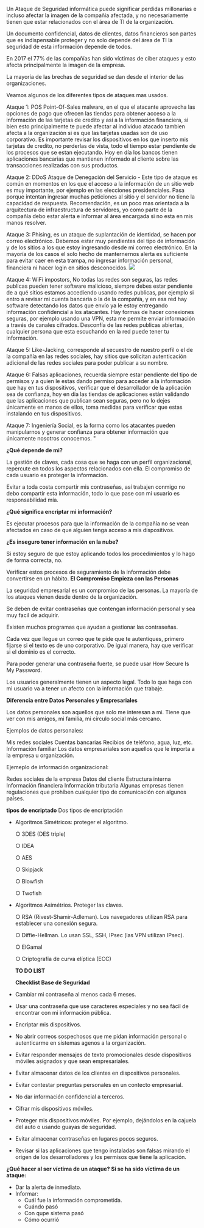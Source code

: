 Un Ataque de Seguridad informática puede significar perdidas millonarias e incluso afectar la imagen de la compañia afectada, y no necesariamente tienen que estar relacionados con el área de TI de la organización.

Un documento confidencial, datos de clientes, datos financieros son partes que es indispensable proteger y no solo depende del área de TI la seguridad de esta información depende de todos.

En 2017 el 77% de las compañías han sido víctimas de ciber ataques y esto afecta principalmente la imagen de la empresa.

La mayoría de las brechas de seguridad se dan desde el interior de las organizaciones.

Veamos algunos de los diferentes tipos de ataques mas usados.

Ataque 1: POS Point-Of-Sales malware, en el que el atacante aprovecha las opciones de pago que ofrecen las tiendas para obtener acceso a la información de las tarjetas de credito y así a la información financiera, si bien esto principalmente te puede afectar al individuo atacado tambien afecta a la organización si es que las tarjetas usadas son de uso corporativo. Es importante revisar los dispositivos en los que inserto mis tarjetas de credito, no perderlas de vista, todo el tiempo estar pendiente de los procesos que se estan ejecutando. Hoy en día los bancos tienen aplicaciones bancarias que mantienen informado al cliente sobre las transacciones realizadas con sus productos.

Ataque 2: DDoS Ataque de Denegación del Servicio - Este tipo de ataque es común en momentos en los que el acceso a la información de un sitio web es muy importante, por ejemplo en las elecciones presidenciales. Pasa porque intentan ingresar muchas peticiones al sitio y el servidor no tiene la capacidad de respuesta. Recomendación, es un poco mas orientada a la arquitectura de infraestructura de servidores, yo como parte de la compañía debo estar alerta e informar al área encargada si no esta en mis manos resolver.

Ataque 3: Phising, es un ataque de suplantación de identidad, se hacen por correo electrónico. Debemos estar muy pendientes del tipo de información y de los sitios a los que estoy ingresando desde mi correo electrónico. En la mayoría de los casos el solo hecho de manternernos alerta es suficiente para evitar caer en esta trampa, no ingresar información personal, financiera ni hacer login en sitios desconocidos.
<img src=https://www.ednh.news/wp-content/uploads/2017/11/TA663.jpg>

Ataque 4: WiFi impostors, No todas las redes son seguras, las redes publicas pueden tener software malicioso, siempre debes estar pendiente de a qué sitios estamos accediendo usando redes publicas, por ejemplo si entro a revisar mi cuenta bancaria o la de la compañía, y en esa red hay software detectando los datos que envío ya le estoy entregando información confidencial a los atacantes. Hay formas de hacer conexiones seguras, por ejemplo usando una VPN, esta me permite enviar información a través de canales cifrados. Desconfía de las redes publicas abiertas, cualquier persona que esta escuchando en la red puede tener tu información.

Ataque 5: Like-Jacking, corresponde al secuestro de nuestro perfil o el de la compañía en las redes sociales, hay sitios que solicitan autenticación adicional de las redes sociales para poder publicar a su nombre.

Ataque 6: Falsas aplicaciones, recuerda siempre estar pendiente del tipo de permisos y a quien le estas dando permiso para acceder a la información que hay en tus dispositivos, verificar que el desarrollador de la aplicación sea de confianza, hoy en dia las tiendas de aplicaciones están validando que las aplicaciones que publican sean seguras, pero no lo dejes únicamente en manos de ellos, toma medidas para verificar que estas instalando en tus dispositivos.

Ataque 7: Ingeniería Social, es la forma como los atacantes pueden manipularnos y generar confianza para obtener información que únicamente nosotros conocemos. "

**¿Qué depende de mi?**

La gestión de claves, cada cosa que se haga con un perfil organizacional, repercute en todos los aspectos relacionados con ella. El compromiso de cada usuario es proteger la información.

Evitar a toda costa compartir mis contraseñas, así trabajen conmigo no debo compartir esta información, todo lo que pase con mi usuario es responsabilidad mía.

**¿Qué significa encriptar mi información?**

Es ejecutar procesos para que la información de la compañía no se vean afectados en caso de que alguien tenga acceso a mis dispositivos.

**¿Es inseguro tener información en la nube?**

Si estoy seguro de que estoy aplicando todos los procedimientos y lo hago de forma correcta, no.

Verificar estos procesos de seguramiento de la información debe convertirse en un hábito.
**El Compromiso Empieza con las Personas**

La seguridad empresarial es un compromiso de las personas. La mayoría de los ataques vienen desde dentro de la organización.

Se deben de evitar contraseñas que contengan información personal y sea muy facil de adquirir.

Existen muchos programas que ayudan a gestionar las contraseñas.

Cada vez que llegue un correo que te pide que te autentiques, primero fijarse si el texto es de uno corporativo. De igual manera, hay que verificar si el dominio es el correcto.

Para poder generar una contraseña fuerte, se puede usar How Secure Is My Password.

Los usuarios generalmente tienen un aspecto legal. Todo lo que haga con mi usuario va a tener un afecto con la información que trabaje.

**Diferencia entre Datos Personales y Empresariales**

Los datos personales son aquellos que solo me interesan a mi. Tiene que ver con mis amigos, mi familia, mi círculo social más cercano.

Ejemplos de datos personales:

Mis redes sociales
Cuentas bancarias
Recibios de teléfono, agua, luz, etc.
Información familiar
Los datos empresariales son aquellos que le importa a la empresa u organización.

Ejemeplo de información organizacional:

Redes sociales de la empresa
Datos del cliente
Estructura interna
Información financiera
Información tributaria
Algunas empresas tienen regulaciones que prohíben cualquier tipo de comunicación con algunos países.


**tipos de encriptado**
Dos tipos de encriptación
- Algoritmos Simétricos: proteger el algoritmo.

    ○ 3DES (DES triple)

    ○ IDEA

    ○ AES

    ○ Skipjack

    ○ Blowfish

    ○ Twofish

- Algoritmos Asimétrios. Proteger las claves.

    ○ RSA (Rivest-Shamir-Adleman). Los navegadores utilizan RSA para establecer una conexión segura.

    ○ Diffie-Hellman. Lo usan SSL, SSH, IPsec (las VPN utilizan IPsec).

    ○ ElGamal

    ○ Criptografía de curva elíptica (ECC)


    **TO DO LIST**

    **Checklist Base de Seguridad**

- Cambiar mi contraseña al menos cada 6 meses.
- Usar una contraseña que use caracteres especiales y no sea fácil de encontrar con mi información pública.
- Encriptar mis dispositivos.
- No abrir correos sospechosos que me pidan información personal o autenticarme en sistemas agenos a la organización.
- Evitar responder mensajes de texto promocionales desde dispositivos móviles asignados y que sean empresariales.
- Evitar almacenar datos de los clientes en dispositivos personales.
- Evitar contestar preguntas personales en un contecto empresarial.
- No dar información confidencial a terceros.
- Cifrar mis dispositivos móviles.
- Proteger mis dispositivos móviles. Por ejemplo, dejándolos en la cajuela del auto o usando guayas de seguridad.
- Evitar almacenar contraseñas en lugares pocos seguros.
- Revisar si las aplicaciones que tengo instaladas son falsas mirando el origen de los desarrolladores y los permisos que tiene la aplicación.

**¿Qué hacer al ser víctima de un ataque?
Si se ha sido víctima de un ataque:**

- Dar la alerta de inmediato.
- Informar:
    - Cuál fue la información comprometida.
    - Cuándo pasó
    - Con qupe sistema pasó
    - Cómo ocurrió